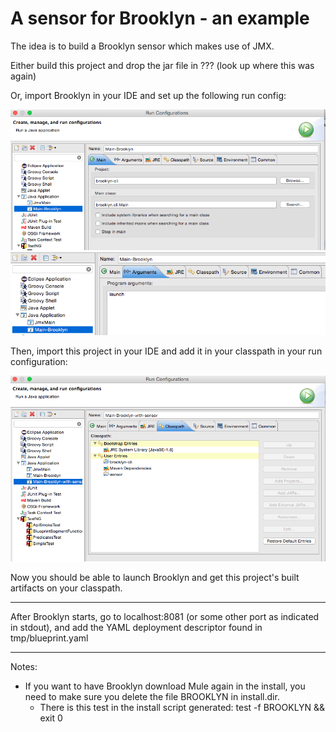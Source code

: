 # A sensor for Brooklyn - an example

The idea is to build a Brooklyn sensor which makes use of JMX.

Either build this project and drop the jar file in ??? (look up where this was again)

Or, import Brooklyn in your IDE and set up the following run config:

![Brooklyn run config](imgs/Brooklyn-Run-Config.png)
![Brooklyn run config args](imgs/Brooklyn-Run-Config-Arguments.png)

Then, import this project in your IDE and add it in your classpath in your run configuration:

![Add Sensor Project](imgs/add-sensor-project.png)

Now you should be able to launch Brooklyn and get this project's built artifacts on your classpath.

---

After Brooklyn starts, go to localhost:8081 (or some other port as indicated in stdout), and add the YAML deployment descriptor found in tmp/blueprint.yaml

---

Notes:
  * If you want to have Brooklyn download Mule again in the install, you need to make sure you delete the file BROOKLYN in install.dir.
    * There is this test in the install script generated: test -f BROOKLYN && exit 0

